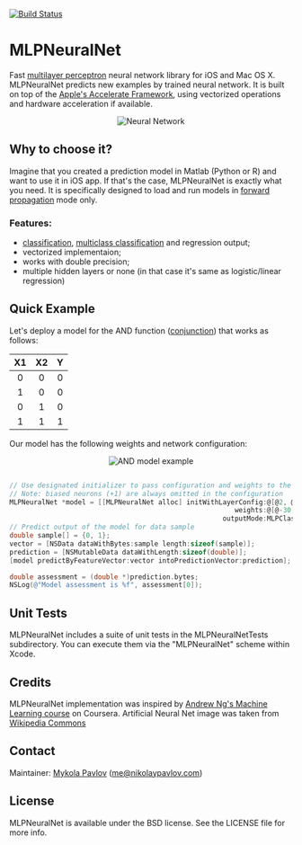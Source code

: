 [![Build Status](https://travis-ci.org/nikolaypavlov/MLPNeuralNet.png?branch=master)](https://travis-ci.org/nikolaypavlov/MLPNeuralNet.png?branch=master)
# MLPNeuralNet
Fast [multilayer perceptron](http://en.wikipedia.org/wiki/Multilayer_perceptron) neural network library for iOS and Mac OS X. MLPNeuralNet predicts new examples by trained neural network. It is built on top of the [Apple's Accelerate Framework](https://developer.apple.com/library/ios/documentation/Accelerate/Reference/AccelerateFWRef/_index.html), using vectorized operations and hardware acceleration if available.

<p align="center" >
  <img src="http://nikolaypavlov.github.io/MLPNeuralNet/images/500px-Artificial_neural_network.png" alt="Neural Network" title="Neural Network">
</p>

## Why to choose it?
Imagine that you created a prediction model in Matlab (Python or R) and want to use it in iOS app. If that's the case, MLPNeuralNet is exactly what you need. It is specifically designed to load and run models in [forward propagation](http://en.wikipedia.org/wiki/Backpropagation#Phase_1:_Propagation) mode only.

### Features:
- [classification](http://en.wikipedia.org/wiki/Binary_classification), [multiclass classification](http://en.wikipedia.org/wiki/Multiclass_classification) and regression output;
- vectorized implementaion;
- works with double precision;
- multiple hidden layers or none (in that case it's same as logistic/linear regression)

## Quick Example
Let's deploy a model for the AND function ([conjunction](http://en.wikipedia.org/wiki/Logical_conjunction)) that works as follows: 

|X1 |X2 | Y |
|:-:|:-:|:-:|
| 0 | 0 | 0 |
| 1 | 0 | 0 |
| 0 | 1 | 0 |
| 1 | 1 | 1 |

Our model has the following weights and network configuration:
<p align="center" >
  <img src="http://nikolaypavlov.github.io/MLPNeuralNet/images/network-arch.png" alt="AND model example" title="AND model example">
</p>

```objectivec

// Use designated initializer to pass configuration and weights to the model
// Note: biased neurons (+1) are always omitted in the configuration
MLPNeuralNet *model = [[MLPNeuralNet alloc] initWithLayerConfig:@[@2, @1] 
                                                        weights:@[@-30, @20, @20] 
                                                     outputMode:MLPClassification];
// Predict output of the model for data sample
double sample[] = {0, 1};
vector = [NSData dataWithBytes:sample length:sizeof(sample)];
prediction = [NSMutableData dataWithLength:sizeof(double)];
[model predictByFeatureVector:vector intoPredictionVector:prediction];

double assessment = (double *)prediction.bytes;
NSLog(@"Model assessment is %f", assessment[0]);

```

## Unit Tests
MLPNeuralNet includes a suite of unit tests in the MLPNeuralNetTests subdirectory. You can execute them via the "MLPNeuralNet" scheme within Xcode.

## Credits
MLPNeuralNet implementation was inspired by [Andrew Ng's Machine Learning course](https://www.coursera.org/course/ml) on Coursera.
Artificial Neural Net image was taken from [Wikipedia Commons](http://en.wikipedia.org/wiki/File:Artificial_neural_network.svg)

## Contact

Maintainer: [Mykola Pavlov](http://github.com/nikolaypavlov/) (me@nikolaypavlov.com)

## License
MLPNeuralNet is available under the BSD license. See the LICENSE file for more info.

